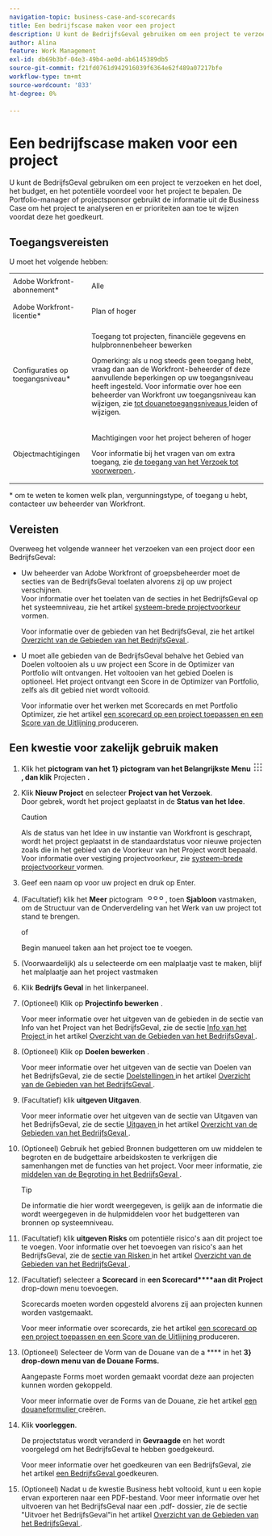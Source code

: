 ```yaml
---
navigation-topic: business-case-and-scorecards
title: Een bedrijfscase maken voor een project
description: U kunt de BedrijfsGeval gebruiken om een project te verzoeken en het doel, het budget, en het potentiële voordeel voor het project te bepalen. De Portfolio-manager of projectsponsor gebruikt de informatie uit de Business Case om het project te analyseren en er prioriteiten aan toe te wijzen voordat deze het goedkeurt.
author: Alina
feature: Work Management
exl-id: db69b3bf-04e3-49b4-ae0d-ab6145389db5
source-git-commit: f21fd0761d942916039f6364e62f489a07217bfe
workflow-type: tm+mt
source-wordcount: '833'
ht-degree: 0%

---
```


# Een bedrijfscase maken voor een project

U kunt de BedrijfsGeval gebruiken om een project te verzoeken en het doel, het budget, en het potentiële voordeel voor het project te bepalen. De Portfolio-manager of projectsponsor gebruikt de informatie uit de Business Case om het project te analyseren en er prioriteiten aan toe te wijzen voordat deze het goedkeurt.

## Toegangsvereisten

U moet het volgende hebben:

<table style="table-layout:auto"> 
 <col> 
 <col> 
 <tbody> 
  <tr> 
   <td role="rowheader">Adobe Workfront-abonnement*</td> 
   <td> <p>Alle </p> </td> 
  </tr> 
  <tr> 
   <td role="rowheader">Adobe Workfront-licentie*</td> 
   <td> <p>Plan of hoger</p> </td> 
  </tr> 
  <tr> 
   <td role="rowheader">Configuraties op toegangsniveau*</td> 
   <td> <p>Toegang tot projecten, financiële gegevens en hulpbronnenbeheer bewerken</p> <p>Opmerking: als u nog steeds geen toegang hebt, vraag dan aan de Workfront-beheerder of deze aanvullende beperkingen op uw toegangsniveau heeft ingesteld. Voor informatie over hoe een beheerder van Workfront uw toegangsniveau kan wijzigen, zie <a href="../../../administration-and-setup/add-users/configure-and-grant-access/create-modify-access-levels.md" class="MCXref xref"> tot douanetoegangsniveaus </a> leiden of wijzigen.</p> </td> 
  </tr> 
  <tr> 
   <td role="rowheader">Objectmachtigingen</td> 
   <td> <p>Machtigingen voor het project beheren of hoger</p> <p>Voor informatie bij het vragen van om extra toegang, zie <a href="../../../workfront-basics/grant-and-request-access-to-objects/request-access.md" class="MCXref xref"> de toegang van het Verzoek tot voorwerpen </a>.</p> </td> 
  </tr> 
 </tbody> 
</table>

&#42; om te weten te komen welk plan, vergunningstype, of toegang u hebt, contacteer uw beheerder van Workfront.

## Vereisten

Overweeg het volgende wanneer het verzoeken van een project door een BedrijfsGeval:

* Uw beheerder van Adobe Workfront of groepsbeheerder moet de secties van de BedrijfsGeval toelaten alvorens zij op uw project verschijnen.\
  Voor informatie over het toelaten van de secties in het BedrijfsGeval op het systeemniveau, zie het artikel [ systeem-brede projectvoorkeur ](../../../administration-and-setup/set-up-workfront/configure-system-defaults/set-project-preferences.md) vormen.

  Voor informatie over de gebieden van het BedrijfsGeval, zie het artikel [ Overzicht van de Gebieden van het BedrijfsGeval ](../../../manage-work/projects/define-a-business-case/areas-of-business-case.md).

* U moet alle gebieden van de BedrijfsGeval behalve het Gebied van Doelen voltooien als u uw project een Score in de Optimizer van Portfolio wilt ontvangen. Het voltooien van het gebied Doelen is optioneel. Het project ontvangt een Score in de Optimizer van Portfolio, zelfs als dit gebied niet wordt voltooid.

  Voor informatie over het werken met Scorecards en met Portfolio Optimizer, zie het artikel [ een scorecard op een project toepassen en een Score van de Uitlijning ](../../../manage-work/projects/define-a-business-case/apply-scorecard-to-project-to-generate-alignment-score.md) produceren.

## Een kwestie voor zakelijk gebruik maken

1. Klik het **pictogram van het 1} pictogram van het Belangrijkste Menu ![ ](assets/main-menu-icon.png), dan klik** Projecten **.**
1. Klik **Nieuw Project** en selecteer **Project van het Verzoek**.\
   Door gebrek, wordt het project geplaatst in de **Status van het Idee**.

   >[!CAUTION]
   >
   >Als de status van het Idee in uw instantie van Workfront is geschrapt, wordt het project geplaatst in de standaardstatus voor nieuwe projecten zoals die in het gebied van de Voorkeur van het Project wordt bepaald. Voor informatie over vestiging projectvoorkeur, zie [ systeem-brede projectvoorkeur ](../../../administration-and-setup/set-up-workfront/configure-system-defaults/set-project-preferences.md) vormen.

1. Geef een naam op voor uw project en druk op Enter.
1. (Facultatief) klik het **Meer** pictogram ![ Meer pictogram ](assets/qs-more-icon-on-an-object.png), toen **Sjabloon** vastmaken, om de Structuur van de Onderverdeling van het Werk van uw project tot stand te brengen.

   of

   Begin manueel taken aan het project toe te voegen.

1. (Voorwaardelijk) als u selecteerde om een malplaatje vast te maken, blijf het malplaatje aan het project vastmaken
1. Klik **Bedrijfs Geval** in het linkerpaneel.
1. (Optioneel) Klik op **Projectinfo bewerken** . 

   Voor meer informatie over het uitgeven van de gebieden in de sectie van Info van het Project van het BedrijfsGeval, zie de sectie [ Info van het Project ](../../../manage-work/projects/define-a-business-case/areas-of-business-case.md#project-info) in het artikel [ Overzicht van de Gebieden van het BedrijfsGeval ](../../../manage-work/projects/define-a-business-case/areas-of-business-case.md).

1. (Optioneel) Klik op **Doelen bewerken** .

   Voor meer informatie over het uitgeven van de sectie van Doelen van het BedrijfsGeval, zie de sectie [ Doelstellingen ](../../../manage-work/projects/define-a-business-case/areas-of-business-case.md#goals) in het artikel [ Overzicht van de Gebieden van het BedrijfsGeval ](../../../manage-work/projects/define-a-business-case/areas-of-business-case.md).

1. (Facultatief) klik **uitgeven Uitgaven**.

   Voor meer informatie over het uitgeven van de sectie van Uitgaven van het BedrijfsGeval, zie de sectie [ Uitgaven ](../../../manage-work/projects/define-a-business-case/areas-of-business-case.md#expenses) in het artikel [ Overzicht van de Gebieden van het BedrijfsGeval ](../../../manage-work/projects/define-a-business-case/areas-of-business-case.md).

1. (Optioneel) Gebruik het gebied Bronnen budgetteren om uw middelen te begroten en de budgettaire arbeidskosten te verkrijgen die samenhangen met de functies van het project. Voor meer informatie, zie [ middelen van de Begroting in het BedrijfsGeval ](../../../manage-work/projects/define-a-business-case/budget-resources-in-business-case.md).

   >[!TIP]
   >
   >De informatie die hier wordt weergegeven, is gelijk aan de informatie die wordt weergegeven in de hulpmiddelen voor het budgetteren van bronnen op systeemniveau.

1. (Facultatief) klik **uitgeven Risks** om potentiële risico&#39;s aan dit project toe te voegen. Voor informatie over het toevoegen van risico&#39;s aan het BedrijfsGeval, zie de [ sectie van Risken ](../../../manage-work/projects/define-a-business-case/areas-of-business-case.md#risks) in het artikel [ Overzicht van de Gebieden van het BedrijfsGeval ](../../../manage-work/projects/define-a-business-case/areas-of-business-case.md).
1. (Facultatief) selecteer a **Scorecard** in **een Scorecard****aan dit Project** drop-down menu toevoegen.

   Scorecards moeten worden opgesteld alvorens zij aan projecten kunnen worden vastgemaakt.

   Voor meer informatie over scorecards, zie het artikel [ een scorecard op een project toepassen en een Score van de Uitlijning ](../../../manage-work/projects/define-a-business-case/apply-scorecard-to-project-to-generate-alignment-score.md) produceren.

1. (Optioneel) Selecteer de Vorm van de Douane van de a **** in het **3} drop-down menu van de Douane Forms.**

   Aangepaste Forms moet worden gemaakt voordat deze aan projecten kunnen worden gekoppeld.

   Voor meer informatie over de Forms van de Douane, zie het artikel [ een douaneformulier ](/help/quicksilver/administration-and-setup/customize-workfront/create-manage-custom-forms/form-designer/design-a-form/design-a-form.md) creëren.

1. Klik **voorleggen**.

   De projectstatus wordt veranderd in **Gevraagde** en het wordt voorgelegd om het BedrijfsGeval te hebben goedgekeurd.

   Voor meer informatie over het goedkeuren van een BedrijfsGeval, zie het artikel [ een BedrijfsGeval ](../../../manage-work/projects/define-a-business-case/approve-business-case.md) goedkeuren.

1. (Optioneel) Nadat u de kwestie Business hebt voltooid, kunt u een kopie ervan exporteren naar een PDF-bestand. Voor meer informatie over het uitvoeren van het BedrijfsGeval naar een .pdf- dossier, zie de sectie &quot;Uitvoer het BedrijfsGeval&quot;in het artikel [ Overzicht van de Gebieden van het BedrijfsGeval ](../../../manage-work/projects/define-a-business-case/areas-of-business-case.md).
